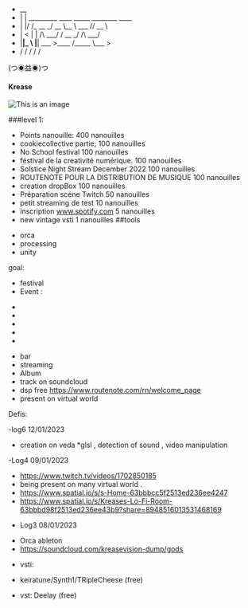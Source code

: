 

- __                                         
- |  | _________   ____ _____  ________ ____  
- |  |/ /\_  __ \_/ __ \\__  \ \___   // __ \ 
- |    <  |  | \/\  ___/ / __ \_/    /\  ___/ 
- |__|_ \ |__|    \___  >____  /_____ \\___  >
-    \/             \/     \/      \/    \/ 

(つ◉益◉)つ

#### Krease

![This is an image](https://scontent-cdt1-1.xx.fbcdn.net/v/t39.30808-1/274332014_5277218398964102_8297495416610704222_n.jpg?stp=cp0_dst-jpg_p60x60&_nc_cat=105&ccb=1-7&_nc_sid=c6021c&_nc_ohc=jyyMRQhAbg0AX_RPU-1&tn=JccsvCW0h8j7PqIG&_nc_ht=scontent-cdt1-1.xx&oh=00_AfAZXWpiZf2v4yy-Uk0MbTWH8lZf0OKx8lcSUzahZgfy1A&oe=63C19617)

###level  1:

* Points nanouille: 400 nanouilles
* cookiecollective partie;                  100 nanouilles
* No School festival                        100 nanouilles
* féstival de la creativité numérique.      100 nanouilles
* Solstice Night Stream December 2022       100 nanouilles
* ROUTENOTE POUR LA DISTRIBUTION DE MUSIQUE  100 nanouilles
* creation dropBox                           100 nanouilles
* Préparation scéne Twitch                    50 nanouilles
* petit streaming de test                     10 nanouilles
* inscription  www.spotify.com                5 nanouilles
* new vintage vsti                            1 nanouilles
##tools
- orca
- processing
- unity


goal:
* festival
* Event :
-
-
-
-
-

* bar
* streaming
* Album
* track on soundcloud
* dsp free  https://www.routenote.com/rn/welcome_page
* present on  virtual world


Defis:








-log6 12/01/2023
* creation on veda
*glsl , detection of sound , video manipulation

-Log4 09/01/2023
* https://www.twitch.tv/videos/1702850185
* being present on many virtual world .
* https://www.spatial.io/s/s-Home-63bbbcc5f2513ed236ee4247
* https://www.spatial.io/s/Kreases-Lo-Fi-Room-63bbbd98f2513ed236ee43b9?share=8948516013531468169


- Log3 08/01/2023
* Orca ableton
* https://soundcloud.com/kreasevision-dump/gods    

- vsti:
* keiratune/Synth1/TRipleCheese  (free)

* vst: Deelay (free)
